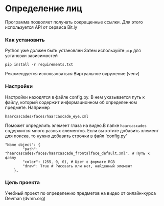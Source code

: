 # Определение лиц

Программа позволяет получать сокращенные ссылки. Для этого используется API от сервиса Bit.ly

### Как установить

Python уже должен быть установлен
Затем используйте `pip` для установки зависимостей

```pip install -r requirements.txt```

Рекомендуется использоваться Виртуальное окружение (venv)

### Настройки

Настройки находятся в файле config.py. В нем указывается путь к файлу, который содержит информационном об определенном предмете. Например

```haarcascades/faces/haarcascade_eye.xml```

Поможет определить элемент глаза на видео.В папке `haarcascades` содержится много разных элементов. 
Если вы хотите добавить элемент для поиска, то нужно добавить строчки в файл 'config.py'

```
"Name object": {
        "path": "haarcascades/faces/haarcascade_frontalface_default.xml", # Путь к файлу
        "color": (255, 0, 0), # Цвет в формате RGB
        "draw": True # Рисовать или нет, найденный элемент
    },
````

### Цель проекта

Учебный проект по определению предметов на видео от онлайн-курса Devman (dvmn.org)
